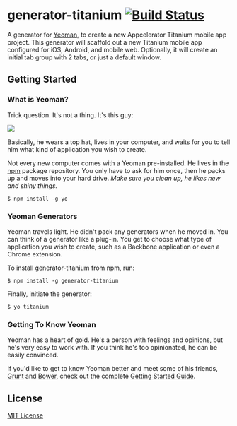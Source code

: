 # generator-titanium [![Build Status](https://secure.travis-ci.org/Bradleycorn/generator-titanium.png?branch=master)](https://travis-ci.org/Bradleycorn/generator-titanium)

A generator for [Yeoman](http://yeoman.io), to create a new Appcelerator Titanium mobile app project. This generator will scaffold out a new Titanium mobile app configured for iOS, Android, and mobile web. Optionally, it will create an initial tab group with 2 tabs, or just a default window.


## Getting Started

### What is Yeoman?

Trick question. It's not a thing. It's this guy:

![](http://i.imgur.com/JHaAlBJ.png)

Basically, he wears a top hat, lives in your computer, and waits for you to tell him what kind of application you wish to create.

Not every new computer comes with a Yeoman pre-installed. He lives in the [npm](https://npmjs.org) package repository. You only have to ask for him once, then he packs up and moves into your hard drive. *Make sure you clean up, he likes new and shiny things.*

```
$ npm install -g yo
```

### Yeoman Generators

Yeoman travels light. He didn't pack any generators when he moved in. You can think of a generator like a plug-in. You get to choose what type of application you wish to create, such as a Backbone application or even a Chrome extension.

To install generator-titanium from npm, run:

```
$ npm install -g generator-titanium
```

Finally, initiate the generator:

```
$ yo titanium
```

### Getting To Know Yeoman

Yeoman has a heart of gold. He's a person with feelings and opinions, but he's very easy to work with. If you think he's too opinionated, he can be easily convinced.

If you'd like to get to know Yeoman better and meet some of his friends, [Grunt](http://gruntjs.com) and [Bower](http://bower.io), check out the complete [Getting Started Guide](https://github.com/yeoman/yeoman/wiki/Getting-Started).


## License

[MIT License](http://en.wikipedia.org/wiki/MIT_License)
